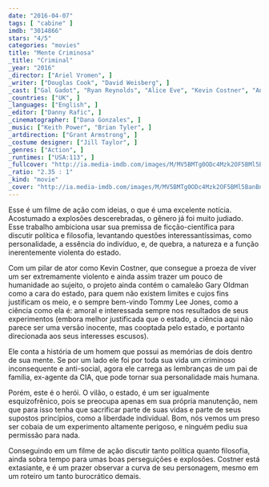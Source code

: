 ```yaml
---
date: "2016-04-07"
tags: [ "cabine" ]
imdb: "3014866"
stars: "4/5"
categories: "movies"
title: "Mente Criminosa"
_title: "Criminal"
_year: "2016"
_director: ["Ariel Vromen", ]
_writer: ["Douglas Cook", "David Weisberg", ]
_cast: ["Gal Gadot", "Ryan Reynolds", "Alice Eve", "Kevin Costner", "Antje Traue", "Gary Oldman", "Tommy Lee Jones", "Scott Adkins", "Michael Pitt", ]
_countries: ["UK", ]
_languages: ["English", ]
_editor: ["Danny Rafic", ]
_cinematographer: ["Dana Gonzales", ]
_music: ["Keith Power", "Brian Tyler", ]
_artdirection: ["Grant Armstrong", ]
_costume designer: ["Jill Taylor", ]
_genres: ["Action", ]
_runtimes: ["USA:113", ]
_fullcover: "http://ia.media-imdb.com/images/M/MV5BMTg0ODc4Mzk2OF5BMl5BanBnXkFtZTgwNDk2MDkyODE@.jpg"
_ratio: "2.35 : 1"
_kind: "movie"
_cover: "http://ia.media-imdb.com/images/M/MV5BMTg0ODc4Mzk2OF5BMl5BanBnXkFtZTgwNDk2MDkyODE@._V1._SX95_SY140_.jpg"
---
```

Esse é um filme de ação com ideias, o que é uma excelente notícia. Acostumado a explosões descerebradas, o gênero já foi muito judiado. Esse trabalho ambiciona usar sua premissa de ficção-científica para discutir política e filosofia, levantando questões interessantíssimas, como personalidade, a essência do indivíduo, e, de quebra, a natureza e a função inerentemente violenta do estado.

Com um pilar de ator como Kevin Costner, que consegue a proeza de viver um ser extremamente violento e ainda assim trazer um pouco de humanidade ao sujeito, o projeto ainda contém o camaleão Gary Oldman como a cara do estado, para quem não existem limites e cujos fins justificam os meio, e o sempre bem-vindo Tommy Lee Jones, como a ciência como ela é: amoral e interessada sempre nos resultados de seus experimentos (embora melhor justificada que o estado, a ciência aqui não parece ser uma versão inocente, mas cooptada pelo estado, e portanto direcionada aos seus interesses escusos).

Ele conta a história de um homem que possui as memórias de dois dentro de sua mente. Se por um lado ele foi por toda sua vida um criminoso inconsequente e anti-social, agora ele carrega as lembranças de um pai de família, ex-agente da CIA, que pode tornar sua personalidade mais humana.

Porém, este é o herói. O vilão, o estado, é um ser igualmente esquizofrênico, pois se preocupa apenas em sua própria manutenção, nem que para isso tenha que sacrificar parte de suas vidas e parte de seus supostos princípios, como a liberdade individual. Bom, nós vemos um preso ser cobaia de um experimento altamente perigoso, e ninguém pediu sua permissão para nada.

Conseguindo em um filme de ação discutir tanto política quanto filosofia, ainda sobra tempo para umas boas perseguições e explosões. Costner está extasiante, e é um prazer observar a curva de seu personagem, mesmo em um roteiro um tanto burocrático demais.
